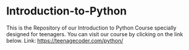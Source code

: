 # Introduction-to-Python

This is the Repository of our Introduction to Python Course specially designed for teenagers. You can visit our course by clicking on the link below.  Link: https://teenagecoder.com/python/

